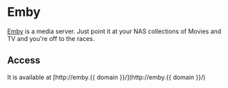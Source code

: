 # Emby

[Emby](https://emby.media/) is a media server. Just point it at your NAS collections of Movies and TV and you're off to the races.

## Access

It is available at [http://emby.{{ domain }}/](http://emby.{{ domain }}/)